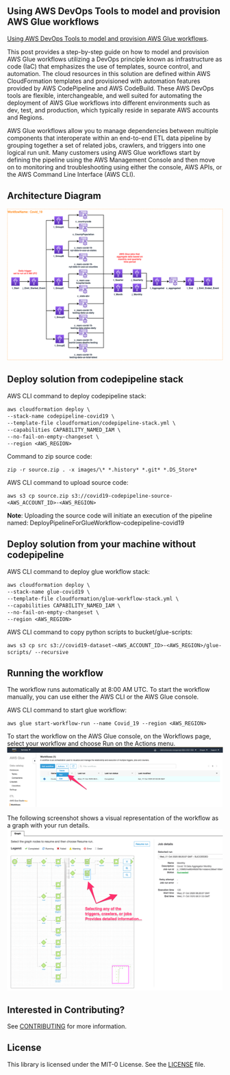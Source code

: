 ## Using AWS DevOps Tools to model and provision AWS Glue workflows

[Using AWS DevOps Tools to model and provision AWS Glue workflows](https://aws.amazon.com/blogs/devops/provision-codepipeline-glue-workflows).

This post provides a step-by-step guide on how to model and provision AWS Glue workflows utilizing a DevOps principle known as infrastructure as code (IaC) that emphasizes the use of templates, source control, and automation. The cloud resources in this solution are defined within AWS CloudFormation templates and provisioned with automation features provided by AWS CodePipeline and AWS CodeBuild. These AWS DevOps tools are flexible, interchangeable, and well suited for automating the deployment of AWS Glue workflows into different environments such as dev, test, and production, which typically reside in separate AWS accounts and Regions.

AWS Glue workflows allow you to manage dependencies between multiple components that interoperate within an end-to-end ETL data pipeline by grouping together a set of related jobs, crawlers, and triggers into one logical run unit. Many customers using AWS Glue workflows start by defining the pipeline using the AWS Management Console and then move on to monitoring and troubleshooting using either the console, AWS APIs, or the AWS Command Line Interface (AWS CLI).

## Architecture Diagram
![Alt text](images/blog.png?raw=true "Architecture Diagram")

## Deploy solution from codepipeline stack

AWS CLI command to deploy codepipeline stack:
```
aws cloudformation deploy \
--stack-name codepipeline-covid19 \
--template-file cloudformation/codepipeline-stack.yml \
--capabilities CAPABILITY_NAMED_IAM \
--no-fail-on-empty-changeset \
--region <AWS_REGION>
```

Command to zip source code:
```
zip -r source.zip . -x images/\* *.history* *.git* *.DS_Store*
```

AWS CLI command to upload source code:
```
aws s3 cp source.zip s3://covid19-codepipeline-source-<AWS_ACCOUNT_ID>-<AWS_REGION>
```
**Note**: Uploading the source code will initiate an execution of the pipeline named: DeployPipelineForGlueWorkflow-codepipeline-covid19

## Deploy solution from your machine without codepipeline

AWS CLI command to deploy glue workflow stack:
```
aws cloudformation deploy \
--stack-name glue-covid19 \
--template-file cloudformation/glue-workflow-stack.yml \
--capabilities CAPABILITY_NAMED_IAM \
--no-fail-on-empty-changeset \
--region <AWS_REGION>
```

AWS CLI command to copy python scripts to bucket/glue-scripts:
```
aws s3 cp src s3://covid19-dataset-<AWS_ACCOUNT_ID>-<AWS_REGION>/glue-scripts/ --recursive
```

## Running the workflow

The workflow runs automatically at 8:00 AM UTC. To start the workflow manually, you can use either the AWS CLI or the AWS Glue console.

AWS CLI command to start glue workflow:
```
aws glue start-workflow-run --name Covid_19 --region <AWS_REGION>
```

To start the workflow on the AWS Glue console, on the Workflows page, select your workflow and choose Run on the Actions menu.
![Alt text](images/workflow_run_console.png?raw=true "Glue console run workflow")


The following screenshot shows a visual representation of the workflow as a graph with your run details.
![Alt text](images/workflow_visualiztion_and_details.png?raw=true "AWS Glue console displaying details of successful workflow run")

## Interested in Contributing?

See [CONTRIBUTING](CONTRIBUTING.md#security-issue-notifications) for more information.

## License

This library is licensed under the MIT-0 License. See the [LICENSE](/LICENSE) file.
